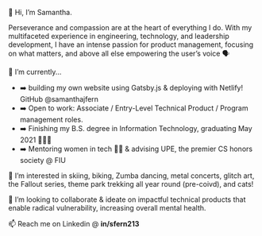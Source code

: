 👋 Hi, I’m Samantha.

Perseverance and compassion are at the heart of everything I do. With my multifaceted experience in engineering, technology, and leadership development, I have an intense passion for product management, focusing on what matters, and above all else empowering the user’s voice 🗣

🌱 I’m currently...
- ➡️ building my own website using Gatsby.js & deploying with Netlify! GitHub @samanthajfern
- ➡️ Open to work: Associate / Entry-Level Technical Product / Program management roles.
- ➡️ Finishing my B.S. degree in Information Technology, graduating May 2021 👩🏼‍🎓 
- ➡️ Mentoring women in tech 👩‍💻 & advising UPE, the premier CS honors society @ FIU

👀 I’m interested in skiing, biking, Zumba dancing, metal concerts, glitch art, the Fallout series, theme park trekking all year round (pre-coivd), and cats!

💞️ I’m looking to collaborate & ideate on impactful technical products that enable radical vulnerability, increasing overall mental health.

📫 Reach me on Linkedin @ <b>in/sfern213</b>
<!---
samanthajfern/samanthajfern is a ✨ special ✨ repository because its `README.md` (this file) appears on your GitHub profile.
You can click the Preview link to take a look at your changes.
--->

